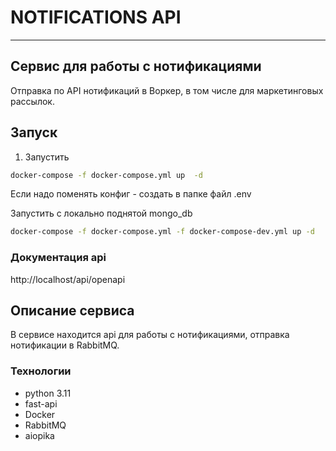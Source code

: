 # NOTIFICATIONS API

---
Сервис для работы с нотификациями
---

Отправка по API нотификаций в Воркер, в том числе для маркетинговых рассылок.

## Запуск
1. Запустить
```bash
docker-compose -f docker-compose.yml up  -d
```
Если надо поменять конфиг - создать в папке файл .env

Запустить c локально поднятой mongo_db
```bash
docker-compose -f docker-compose.yml -f docker-compose-dev.yml up -d
```
### Документация api

http://localhost/api/openapi

## Описание сервиса
В сервисе находится api для работы с нотификациями, отправка нотификации в RabbitMQ.

### Технологии
- python 3.11
- fast-api
- Docker
- RabbitMQ
- aiopika
